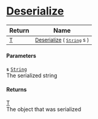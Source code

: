 # [Deserialize](./NetCoreSerializationHelper--Deserialize.md)



| Return | Name | 
| --- | --- | 
| <sub>[T](./NetCoreSerializationHelper--Deserialize.md)</sub> | <sub>[Deserialize](./NetCoreSerializationHelper--Deserialize.md) ( [`String`](https://docs.microsoft.com/en-us/dotnet/api/System.String) s )</sub> | 


#### Parameters
**`s`**  [`String`](https://docs.microsoft.com/en-us/dotnet/api/System.String)<br>The serialized string
#### Returns
[T](./NetCoreSerializationHelper--Deserialize.md)<br>
The object that was serialized